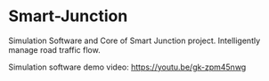 # Smart-Junction
Simulation Software and Core of Smart Junction project. Intelligently manage road traffic flow.


Simulation software demo video: https://youtu.be/gk-zpm45nwg
